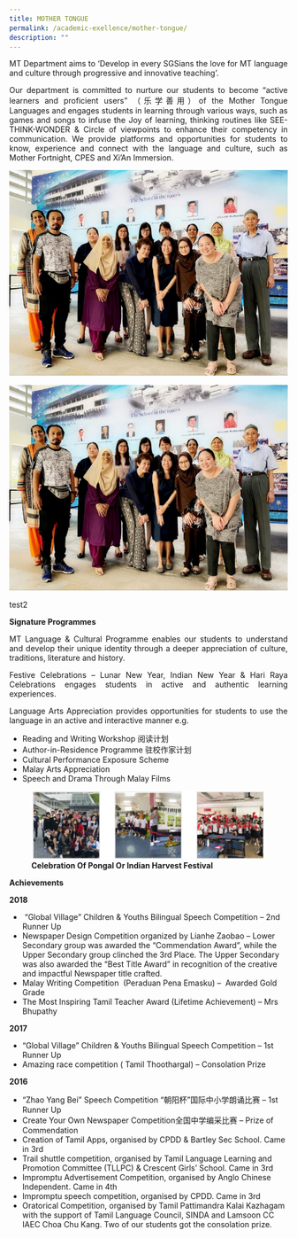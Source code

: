 ```yaml
---
title: MOTHER TONGUE
permalink: /academic-exellence/mother-tongue/
description: ""
---
```

<p style="text-align: justify;"> MT Department aims to ‘Develop in every SGSians the love for MT language and culture through progressive and innovative teaching’. </p>

<p style="text-align: justify;"> Our department is committed to nurture our students to become “active learners and proficient users” （乐学善用）of the Mother Tongue Languages and engages students in learning through various ways, such as games and songs to infuse the Joy of learning, thinking routines like SEE-THINK-WONDER & Circle of viewpoints to enhance their competency in communication. We provide platforms and opportunities for students to know, experience and connect with the language and culture, such as Mother Fortnight, CPES and Xi’An Immersion. </p>


![](/images/Mother-Tongue-Department-768x565.jpg)



<img src="/images/Mother-Tongue-Department-768x565.jpg" target="_blank">

test2

**Signature Programmes**

<p style="text-align: justify;"> MT Language & Cultural Programme enables our students to understand and develop their unique identity through a deeper appreciation of culture, traditions, literature and history.</p>

<p style="text-align: justify;"> Festive Celebrations – Lunar New Year, Indian New Year & Hari Raya Celebrations engages students in active and authentic learning experiences.</p>

<p style="text-align: justify;"> Language Arts Appreciation provides opportunities for students to use the language in an active and interactive manner e.g.</p>

* Reading and Writing Workshop 阅读计划
* Author-in-Residence Programme 驻校作家计划
* Cultural Performance Exposure Scheme
*  Malay Arts Appreciation
*  Speech and Drama Through Malay Films

<figure>
<img src="/images/Capture.jpg">
<figcaption> <strong> Celebration Of Pongal Or Indian Harvest Festival </strong> </figcaption>
</figure>

**Achievements**

**2018**

*    “Global Village” Children & Youths Bilingual Speech Competition – 2nd Runner Up
*   Newspaper Design Competition organized by Lianhe Zaobao – Lower Secondary group was awarded the “Commendation Award”, while the Upper Secondary group clinched the 3rd Place. The Upper Secondary was also awarded the “Best Title Award” in recognition of the creative and impactful Newspaper title crafted.
*   Malay Writing Competition  (Peraduan Pena Emasku) –  Awarded Gold Grade
*   The Most Inspiring Tamil Teacher Award (Lifetime Achievement) – Mrs Bhupathy

**2017**

*   “Global Village” Children & Youths Bilingual Speech Competition – 1st Runner Up
*   Amazing race competition ( Tamil Thoothargal) – Consolation Prize

**2016**

*   “Zhao Yang Bei” Speech Competition “朝阳杯”国际中小学朗诵比赛 – 1st Runner Up
*   Create Your Own Newspaper Competition全国中学编采比赛 – Prize of Commendation
*   Creation of Tamil Apps, organised by CPDD & Bartley Sec School. Came in 3rd
*   Trail shuttle competition, organised by Tamil Language Learning and Promotion Committee (TLLPC) & Crescent Girls’ School. Came in 3rd
*   Impromptu Advertisement Competition, organised by Anglo Chinese Independent. Came in 4th
*   Impromptu speech competition, organised by CPDD. Came in 3rd
*   Oratorical Competition, organised by Tamil Pattimandra Kalai Kazhagam with the support of Tamil Language Council, SINDA and Lamsoon CC IAEC Choa Chu Kang. Two of our students got the consolation prize.